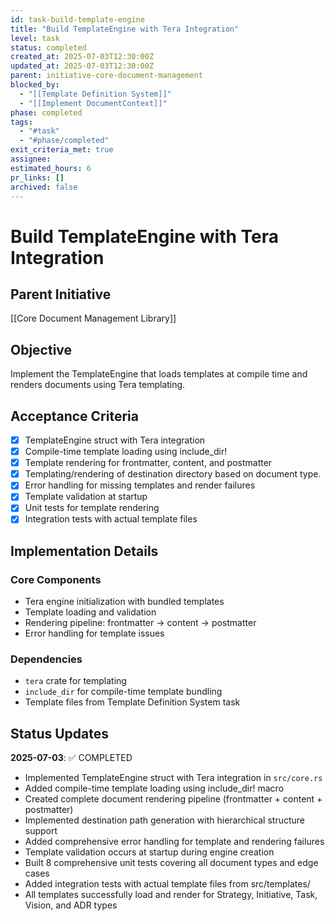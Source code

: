 ```yaml
---
id: task-build-template-engine
title: "Build TemplateEngine with Tera Integration"
level: task
status: completed
created_at: 2025-07-03T12:30:00Z
updated_at: 2025-07-03T12:30:00Z
parent: initiative-core-document-management
blocked_by: 
  - "[[Template Definition System]]"
  - "[[Implement DocumentContext]]"
phase: completed
tags:
  - "#task"
  - "#phase/completed"
exit_criteria_met: true
assignee: 
estimated_hours: 6
pr_links: []
archived: false
---
```


# Build TemplateEngine with Tera Integration

## Parent Initiative

[[Core Document Management Library]]

## Objective

Implement the TemplateEngine that loads templates at compile time and renders documents using Tera templating.

## Acceptance Criteria

- [x] TemplateEngine struct with Tera integration
- [x] Compile-time template loading using include_dir!
- [x] Template rendering for frontmatter, content, and postmatter
- [x] Templating/rendering of destination directory based on document type.
- [x] Error handling for missing templates and render failures
- [x] Template validation at startup
- [x] Unit tests for template rendering
- [x] Integration tests with actual template files

## Implementation Details

### Core Components

- Tera engine initialization with bundled templates
- Template loading and validation
- Rendering pipeline: frontmatter → content → postmatter
- Error handling for template issues

### Dependencies

- `tera` crate for templating
- `include_dir` for compile-time template bundling
- Template files from Template Definition System task

## Status Updates

**2025-07-03**: ✅ COMPLETED
- Implemented TemplateEngine struct with Tera integration in `src/core.rs`
- Added compile-time template loading using include_dir! macro
- Created complete document rendering pipeline (frontmatter + content + postmatter)
- Implemented destination path generation with hierarchical structure support
- Added comprehensive error handling for template and rendering failures
- Template validation occurs at startup during engine creation
- Built 8 comprehensive unit tests covering all document types and edge cases
- Added integration tests with actual template files from src/templates/
- All templates successfully load and render for Strategy, Initiative, Task, Vision, and ADR types